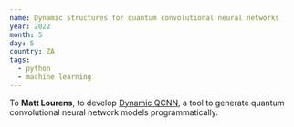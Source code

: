 ```yaml
---
name: Dynamic structures for quantum convolutional neural networks
year: 2022
month: 5
day: 5
country: ZA
tags:
  - python
  - machine learning
---
```

 To **Matt Lourens**, to develop [Dynamic QCNN](https://github.com/matt-lourens/dynamic-qcnn), a tool to generate quantum convolutional neural network models programmatically.
